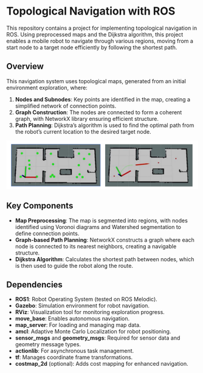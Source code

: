 # Topological Navigation with ROS

This repository contains a project for implementing topological navigation in ROS. Using preprocessed maps and the Dijkstra algorithm, this project enables a mobile robot to navigate through various regions, moving from a start node to a target node efficiently by following the shortest path.

## Overview

This navigation system uses topological maps, generated from an initial environment exploration, where:
1. **Nodes and Subnodes**: Key points are identified in the map, creating a simplified network of connection points.
2. **Graph Construction**: The nodes are connected to form a coherent graph, with NetworkX library ensuring efficient structure.
3. **Path Planning**: Dijkstra’s algorithm is used to find the optimal path from the robot’s current location to the desired target node.

![Topological Navigation](./media/Image1.png)

## Key Components

- **Map Preprocessing**: The map is segmented into regions, with nodes identified using Voronoi diagrams and Watershed segmentation to define connection points.
- **Graph-based Path Planning**: NetworkX constructs a graph where each node is connected to its nearest neighbors, creating a navigable structure.
- **Dijkstra Algorithm**: Calculates the shortest path between nodes, which is then used to guide the robot along the route.

## Dependencies

- **ROS1**: Robot Operating System (tested on ROS Melodic).
- **Gazebo**: Simulation environment for robot navigation.
- **RViz**: Visualization tool for monitoring exploration progress.
- **move_base**: Enables autonomous navigation.
- **map_server**: For loading and managing map data.
- **amcl**: Adaptive Monte Carlo Localization for robot positioning.
- **sensor_msgs** and **geometry_msgs**: Required for sensor data and geometry message types.
- **actionlib**: For asynchronous task management.
- **tf**: Manages coordinate frame transformations.
- **costmap_2d** (optional): Adds cost mapping for enhanced navigation.
  

